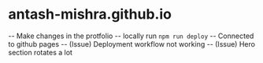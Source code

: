 # antash-mishra.github.io

-- Make changes in the protfolio
-- locally run `npm run deploy`
-- Connected to github pages
-- (Issue) Deployment workflow not working
-- (Issue) Hero section rotates a lot